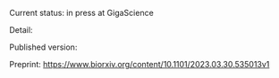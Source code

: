 Current status: in press at GigaScience

Detail: 

Published version:

Preprint: https://www.biorxiv.org/content/10.1101/2023.03.30.535013v1
